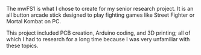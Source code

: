 The mwFS1 is what I chose to create for my senior research project. It is an all button arcade stick designed to play fighting games like Street Fighter or Mortal Kombat on PC.

This project included PCB creation, Arduino coding, and 3D printing; all of which I had to research for a long time because I was very unfamiliar with these topics.
